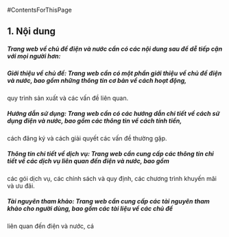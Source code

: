 #ContentsForThisPage
## 1. Nội dung
##### Trang web về chủ đề điện và nước cần có các nội dung sau để dễ tiếp cận với mọi người hơn:

##### Giới thiệu về chủ đề: Trang web cần có một phần giới thiệu về chủ đề điện và nước, bao gồm những thông tin cơ bản về cách hoạt động,
quy trình sản xuất và các vấn đề liên quan.

##### Hướng dẫn sử dụng: Trang web cần có các hướng dẫn chi tiết về cách sử dụng điện và nước, bao gồm các thông tin về cách tính tiền,
cách đăng ký và cách giải quyết các vấn đề thường gặp.

##### Thông tin chi tiết về dịch vụ: Trang web cần cung cấp các thông tin chi tiết về các dịch vụ liên quan đến điện và nước, bao gồm 
các gói dịch vụ, các chính sách và quy định, các chương trình khuyến mãi và ưu đãi.
##### Tài nguyên tham khảo: Trang web cần cung cấp các tài nguyên tham khảo cho người dùng, bao gồm các tài liệu về các chủ đề
liên quan đến điện và nước, cá
